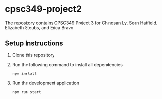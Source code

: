 # cpsc349-project2

The repository contains CPSC349 Project 3 for Chingsan Ly, Sean Hatfield, Elizabeth Steubs, and Erica Bravo

## Setup Instructions

1. Clone this repository
2. Run the following command to install all dependencies

    ```bash
    npm install
    ```

3. Run the development application

    ```bash
    npm run start
    ```